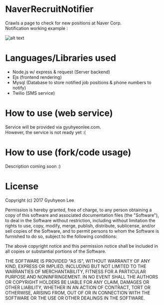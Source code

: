 # NaverRecruitNotifier
Crawls a page to check for new positions at Naver Corp.  
Notification working example :  
  
![alt text][logo]

[logo]: http://i.imgur.com/EXXNN6t.png "example"  

# Languages/Libraries used
+ Node.js w/ express & request (Server backend)
+ Ejs (frontend rendering)
+ Mysql (Database to store notified job positions & phone numbers to notify)
+ Twilio (SMS service)

# How to use (web service)
Service will be provided via gyuhyeonlee.com.  
However, the service is not ready yet :(

# How to use (fork/code usage)
Description coming soon :)

# License
Copyright (c) 2017 Gyuhyeon Lee

Permission is hereby granted, free of charge, to any person obtaining a copy
of this software and associated documentation files (the "Software"), to deal
in the Software without restriction, including without limitation the rights
to use, copy, modify, merge, publish, distribute, sublicense, and/or sell
copies of the Software, and to permit persons to whom the Software is
furnished to do so, subject to the following conditions:

The above copyright notice and this permission notice shall be included in all
copies or substantial portions of the Software.

THE SOFTWARE IS PROVIDED "AS IS", WITHOUT WARRANTY OF ANY KIND, EXPRESS OR
IMPLIED, INCLUDING BUT NOT LIMITED TO THE WARRANTIES OF MERCHANTABILITY,
FITNESS FOR A PARTICULAR PURPOSE AND NONINFRINGEMENT. IN NO EVENT SHALL THE
AUTHORS OR COPYRIGHT HOLDERS BE LIABLE FOR ANY CLAIM, DAMAGES OR OTHER
LIABILITY, WHETHER IN AN ACTION OF CONTRACT, TORT OR OTHERWISE, ARISING FROM,
OUT OF OR IN CONNECTION WITH THE SOFTWARE OR THE USE OR OTHER DEALINGS IN THE
SOFTWARE.
